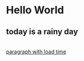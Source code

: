 # Hello World
## today is a rainy day

<br/>[paragraph with load time](https://charles-ly.github.io/AtotheK/sketch_load_paragraph_time/)

